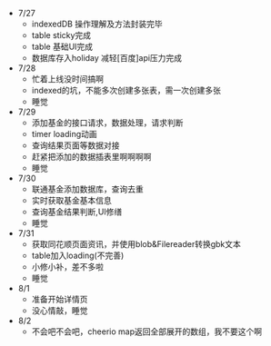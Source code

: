 - 7/27
  - indexedDB 操作理解及方法封装完毕
  - table sticky完成
  - table 基础UI完成
  - 数据库存入holiday 减轻[百度]api压力完成
- 7/28
  - 忙着上线没时间搞啊
  - indexed的坑，不能多次创建多张表，需一次创建多张
  - 睡觉
- 7/29
  - 添加基金的接口请求，数据处理，请求判断
  - timer loading动画
  - 查询结果页面等数据对接
  - 赶紧把添加的数据插表里啊啊啊啊
  - 睡觉
- 7/30
  - 联通基金添加数据库，查询去重
  - 实时获取基金基本信息
  - 查询基金结果判断,UI修缮
  - 睡觉
- 7/31
  - 获取同花顺页面资讯，并使用blob&Filereader转换gbk文本
  - table加入loading(不完善)
  - 小修小补，差不多啦
  - 睡觉
- 8/1
  - 准备开始详情页
  - 没心情敲，睡觉
- 8/2
  - 不会吧不会吧，cheerio map返回全部展开的数组，我不要这个啊